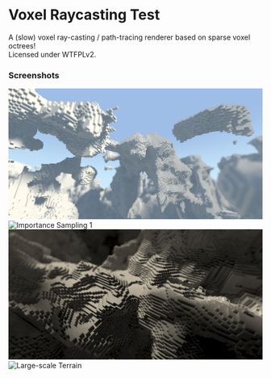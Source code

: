 # Voxel Raycasting Test

A (slow) voxel ray-casting / path-tracing renderer based on sparse voxel octrees!  
Licensed under WTFPLv2.  

### Screenshots

![New Terrain Generator](https://github.com/bridgekat/files/blob/master/vxrt/1920x986-343spp-17.37s.png?raw=true)
![Importance Sampling 1](https://github.com/bridgekat/files/blob/master/vxrt/4096x2160-1035spp-221.176s.png?raw=true)
![Importance Sampling 2](https://github.com/bridgekat/files/blob/master/vxrt/1920x986-2070spp-103.543s.png?raw=true)
![Large-scale Terrain](https://github.com/bridgekat/files/blob/master/vxrt/4096x2160-1800spp-1089.1s.png?raw=true)
